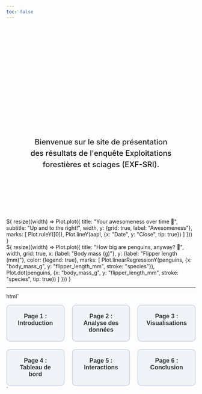 ```yaml
---
toc: false
---
```


<div class="hero">
  <h1>TDB EXFSRI</h1>
  <h2>Bienvenue sur le site de présentation des résultats de l'enquête Exploitations forestières et sciages (EXF-SRI).</h2>
</div>

<div class="grid grid-cols-2" style="grid-auto-rows: 504px;">
  <div class="card">${
    resize((width) => Plot.plot({
      title: "Your awesomeness over time 🚀",
      subtitle: "Up and to the right!",
      width,
      y: {grid: true, label: "Awesomeness"},
      marks: [
        Plot.ruleY([0]),
        Plot.lineY(aapl, {x: "Date", y: "Close", tip: true})
      ]
    }))
  }</div>
  <div class="card">${
    resize((width) => Plot.plot({
      title: "How big are penguins, anyway? 🐧",
      width,
      grid: true,
      x: {label: "Body mass (g)"},
      y: {label: "Flipper length (mm)"},
      color: {legend: true},
      marks: [
        Plot.linearRegressionY(penguins, {x: "body_mass_g", y: "flipper_length_mm", stroke: "species"}),
        Plot.dot(penguins, {x: "body_mass_g", y: "flipper_length_mm", stroke: "species", tip: true})
      ]
    }))
  }</div>
</div>

---

html`
<style>
  /* Styles pour la grille */
  .index-container {
    display: grid;
    grid-template-columns: repeat(3, 1fr);
    gap: 20px;
    max-width: 900px;
    margin: auto;
  }

  /* Style pour chaque fenêtre */
  .window {
    background-color: #f0f4f8;
    border: 2px solid #d1d9e6;
    border-radius: 10px;
    text-align: center;
    padding: 20px;
    font-family: Arial, sans-serif;
    font-size: 16px;
    font-weight: bold;
    color: #333;
    cursor: pointer;
    text-decoration: none;
    transition: transform 0.2s ease, box-shadow 0.2s ease;
  }

  .window:hover {
    transform: translateY(-5px);
    box-shadow: 0 10px 15px rgba(0, 0, 0, 0.2);
    background-color: #e6effb;
  }
</style>

<div class="index-container">
  <!-- Fenêtre 1 -->
  <a href="https://bastien-pz.github.io/TDB-EXFSRI/recolte" class="window">
    Page 1 : Introduction
  </a>
  
  <!-- Fenêtre 2 -->
  <a href="https://observablehq.com/@utilisateur/page2" class="window">
    Page 2 : Analyse des données
  </a>
  
  <!-- Fenêtre 3 -->
  <a href="https://observablehq.com/@utilisateur/page3" class="window">
    Page 3 : Visualisations
  </a>
  
  <!-- Fenêtre 4 -->
  <a href="https://observablehq.com/@utilisateur/page4" class="window">
    Page 4 : Tableau de bord
  </a>
  
  <!-- Fenêtre 5 -->
  <a href="https://observablehq.com/@utilisateur/page5" class="window">
    Page 5 : Interactions
  </a>
  
  <!-- Fenêtre 6 -->
  <a href="https://observablehq.com/@utilisateur/page6" class="window">
    Page 6 : Conclusion
  </a>
</div>
`


<style>

.hero {
  display: flex;
  flex-direction: column;
  align-items: center;
  font-family: var(--sans-serif);
  margin: 4rem 0 8rem;
  text-wrap: balance;
  text-align: center;
}

.hero h1 {
  margin: 1rem 0;
  padding: 1rem 0;
  max-width: none;
  font-size: 14vw;
  font-weight: 900;
  line-height: 1;
  background: linear-gradient(30deg, var(--theme-foreground-focus), currentColor);
  -webkit-background-clip: text;
  -webkit-text-fill-color: transparent;
  background-clip: text;
}

.hero h2 {
  margin: 0;
  max-width: 34em;
  font-size: 20px;
  font-style: initial;
  font-weight: 500;
  line-height: 1.5;
  color: var(--theme-foreground-muted);
}

@media (min-width: 640px) {
  .hero h1 {
    font-size: 90px;
  }
}

</style>
